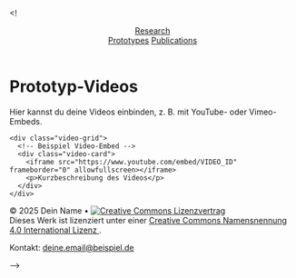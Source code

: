 <!<!doctype html>
<html lang="de">
<head>
  <meta charset="utf-8">
  <meta name="viewport" content="width=device-width,initial-scale=1">
  <title>Prototypes – Mein Research</title>
  <link rel="stylesheet" href="styles.css">
</head>
<body>
  <header>
    <nav class="container nav">
      <a href="index.html" class="brand">Research</a>
      <div>
        <a href="prototypes.html" class="active">Prototypes</a>
        <a href="publications.html">Publications</a>
      </div>
    </nav>
  </header>

  <main class="container">
    <h1>Prototyp-Videos</h1>
    <p>Hier kannst du deine Videos einbinden, z. B. mit YouTube- oder Vimeo-Embeds.</p>

    <div class="video-grid">
      <!-- Beispiel Video-Embed -->
      <div class="video-card">
        <iframe src="https://www.youtube.com/embed/VIDEO_ID" frameborder="0" allowfullscreen></iframe>
        <p>Kurzbeschreibung des Videos</p>
      </div>
    </div>
  </main>

  <footer>
  <div class="container footer-content">
    <p>
      © 2025 Dein Name • 
      <a rel="license" href="https://creativecommons.org/licenses/by/4.0/">
        <img alt="Creative Commons Lizenzvertrag" style="border-width:0"
             src="https://licensebuttons.net/l/by/4.0/88x31.png" />
      </a>
      <br>
      Dieses Werk ist lizenziert unter einer 
      <a rel="license" href="https://creativecommons.org/licenses/by/4.0/">
        Creative Commons Namensnennung 4.0 International Lizenz
      </a>.
    </p>
    <p>Kontakt: <a href="mailto:deine.email@beispiel.de">deine.email@beispiel.de</a></p>
  </div>
</footer>

</body>
</html> -->
